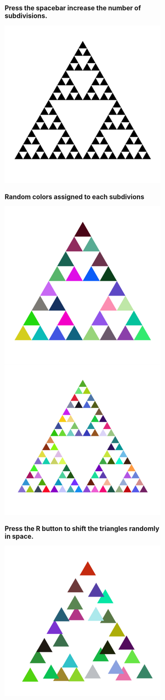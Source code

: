 ## Press the spacebar increase the number of subdivisions.
![Base Image](https://github.com/Crashnorun/Fractals/blob/master/Chapter_02/sierpinski.png)

## Random colors assigned to each subdivions
![Random Colors](https://github.com/Crashnorun/Fractals/blob/master/Chapter_02/sierpinski_02.png)
![Random Colors 2](https://github.com/Crashnorun/Fractals/blob/master/Chapter_02/sierpinski_03.png)

## Press the R button to shift the triangles randomly in space.
![Random Location](https://github.com/Crashnorun/Fractals/blob/master/Chapter_02/sierpinski_04.png)